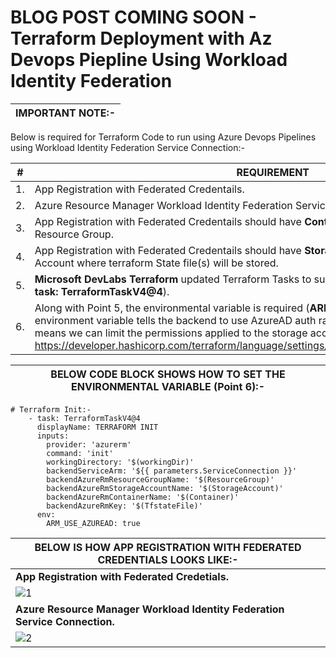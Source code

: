 # BLOG POST COMING SOON - Terraform Deployment with Az Devops Piepline Using Workload Identity Federation

| IMPORTANT NOTE:- |
| --------- |

Below is required for Terraform Code to run using Azure Devops Pipelines using Workload Identity Federation Service Connection:-

| __#__ | __REQUIREMENT__ |
| --------- | --------- |
| 1. | App Registration with Federated Credentails. |
| 2. | Azure Resource Manager Workload Identity Federation Service Connection. |
| 3. | App Registration with Federated Credentails should have __Contributor__ RBAC on Subscription or Resource Group. |
| 4. | App Registration with Federated Credentails should have __Storage Data Blob Contributor__" on Storage Account where terraform State file(s) will be stored. |
| 5. | __Microsoft DevLabs Terraform__ updated Terraform Tasks to support Workload Identity Federation (__- task: TerraformTaskV4@4__). |
| 6. | Along with Point 5, the environmental variable is required (__ARM_USE_AZUREAD: true__). This environment variable tells the backend to use AzureAD auth rather than trying a create a key. It means we can limit the permissions applied to the storage account and container to least priviledge: https://developer.hashicorp.com/terraform/language/settings/backends/azurerm#use_azuread_auth. |


| BELOW CODE BLOCK SHOWS HOW TO SET THE ENVIRONMENTAL VARIABLE (Point 6):- |
| --------- |

```
# Terraform Init:-
    - task: TerraformTaskV4@4
      displayName: TERRAFORM INIT
      inputs:
        provider: 'azurerm'
        command: 'init'
        workingDirectory: '$(workingDir)'
        backendServiceArm: '${{ parameters.ServiceConnection }}' 
        backendAzureRmResourceGroupName: '$(ResourceGroup)' 
        backendAzureRmStorageAccountName: '$(StorageAccount)'
        backendAzureRmContainerName: '$(Container)'
        backendAzureRmKey: '$(TfstateFile)'
      env:
        ARM_USE_AZUREAD: true
```

| BELOW IS HOW APP REGISTRATION WITH FEDERATED CREDENTIALS LOOKS LIKE:- |
| --------- |
| __App Registration with Federated Credetials.__ |
| ![1](https://github.com/arindam0310018/12-Oct-2023-DevOps__Terraform-Deployment-Using-Workload-Identity-Federation/assets/29681063/8ef65826-27a5-4d12-a6a3-954f0e46da60) |
| __Azure Resource Manager Workload Identity Federation Service Connection.__ |
| ![2](https://github.com/arindam0310018/12-Oct-2023-DevOps__Terraform-Deployment-Using-Workload-Identity-Federation/assets/29681063/8f5de126-036d-4e4f-89ae-98fe225883cb) | 












